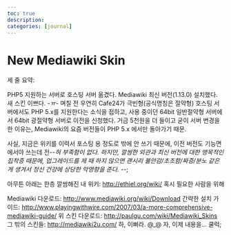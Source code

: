 ```yaml
---
toc: true
description:
categories: [journal]
---
```

# New Mediawiki Skin

세 줄 요약:

PHP5 지원하는 서버로 호스팅 서버 옮겼다.
Mediawiki 최신 버전(1.13.0) 설치했다.
새 스킨 이쁘다. *-ㅠ-*
며칠 전 우연히 Cafe24가 극빈형(공식명칭은 절약형) 호스팅 서버에서도 PHP 5.x를 지원한다는 소식을 접하고, 사용 중이던 64bit 일반절약형 서버에서 64bit 광절약형 서버로 이전을 신청했다. 거금 5천원을 더 들이고 굳이 서버 변경을 한 이유는, Mediawiki의 요즘 버전들이 PHP 5.x 에서만 돌아가기 때문.

사실, 지금은 위키를 이력서 포스팅 용 정도로 밖에 안 쓰기 때문에, 이전 버전도 기능면에서야 쓰는데 전-_-혀 부족함이 없다. 하지만, 깔쌈한 외관과 최신 버전에 대한 맹목적인 집착증 때문에, 업그레이드를 제 때 하지 않으면 괜시리 불안감/초조함/짜증/분노 같은게 생겨서 정신 건강에 상당한 악영향을 준다. -_-;

아무튼 아래는 한층 깔쌈해진 내 위키:
http://ethiel.org/wiki/
혹시 필요한 사람을 위해

Mediawiki 다운로드: http://www.mediawiki.org/wiki/Download
간략한 설치 가이드: http://www.playingwithwire.com/2007/03/a-more-comprehensive-mediawiki-guide/
위 스킨 다운로드: http://paulgu.com/wiki/Mediawiki_Skins
그 밖의 스킨들: http://mediawiki2u.com/
하, 이뻐라. @_@
자, 이제 내용을… 쿨럭;